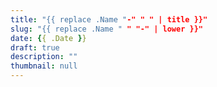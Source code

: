 ```yaml
---
title: "{{ replace .Name "-" " " | title }}"
slug: "{{ replace .Name " " "-" | lower }}"
date: {{ .Date }}
draft: true
description: ""
thumbnail: null
---
```


